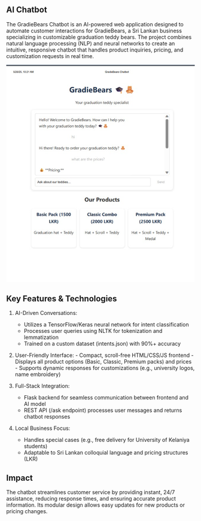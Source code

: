 
    
     
  ## AI Chatbot
    
  The GradieBears Chatbot is an AI-powered web application designed to automate customer interactions for GradieBears, a Sri Lankan business specializing in customizable graduation teddy bears. The project combines natural language processing (NLP) and neural networks to create an intuitive, responsive chatbot that handles product inquiries, pricing, and customization requests in real time.

 <img src="screen shot.jpg" width="600">

## Key Features & Technologies
 1. AI-Driven Conversations:
    - Utilizes a TensorFlow/Keras neural network for intent classification
    - Processes user queries using NLTK for tokenization and lemmatization
    - Trained on a custom dataset (intents.json) with 90%+ accuracy
  2. User-Friendly Interface:
    - Compact, scroll-free HTML/CSS/JS frontend
    - Displays all product options (Basic, Classic, Premium packs) and prices
    - Supports dynamic responses for customizations (e.g., university logos, name embroidery)

3. Full-Stack Integration:
    - Flask backend for seamless communication between frontend and AI model
    - REST API (/ask endpoint) processes user messages and returns chatbot responses

4. Local Business Focus:

    - Handles special cases (e.g., free delivery for University of Kelaniya students)
    - Adaptable to Sri Lankan colloquial language and pricing structures (LKR)

## Impact
The chatbot streamlines customer service by providing instant, 24/7 assistance, reducing response times, and ensuring accurate product information. Its modular design allows easy updates for new products or pricing changes.
